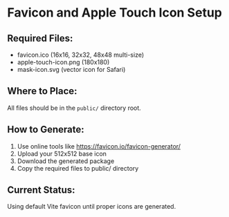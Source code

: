 # Favicon and Apple Touch Icon Setup

## Required Files:
- favicon.ico (16x16, 32x32, 48x48 multi-size)
- apple-touch-icon.png (180x180)
- mask-icon.svg (vector icon for Safari)

## Where to Place:
All files should be in the `public/` directory root.

## How to Generate:
1. Use online tools like https://favicon.io/favicon-generator/
2. Upload your 512x512 base icon
3. Download the generated package
4. Copy the required files to public/ directory

## Current Status:
Using default Vite favicon until proper icons are generated.
